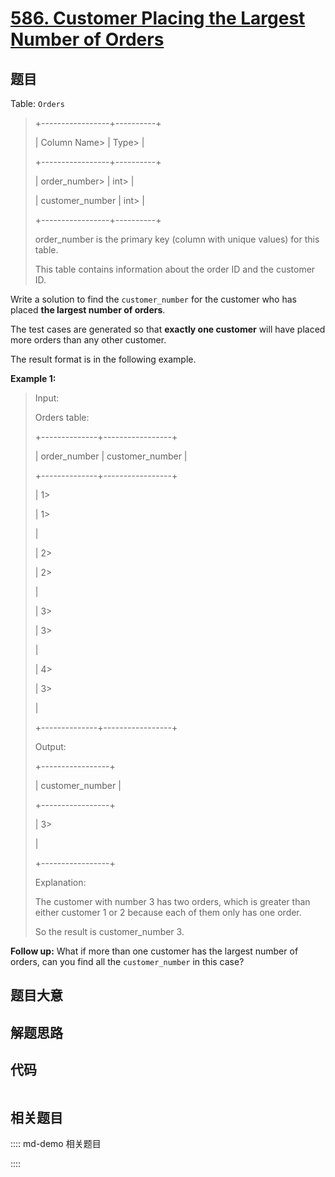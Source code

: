 # [586. Customer Placing the Largest Number of Orders](https://leetcode.com/problems/customer-placing-the-largest-number-of-orders)

## 题目

Table: `Orders`

> 
> 
> 
> 
> 
> +-----------------+----------+
> 
> | Column Name> 
>  | Type> 
>  |
> 
> +-----------------+----------+
> 
> | order_number> 
> | int> 
>   |
> 
> | customer_number | int> 
>   |
> 
> +-----------------+----------+
> 
> order_number is the primary key (column with unique values) for this table.
> 
> This table contains information about the order ID and the customer ID.
> 
> 



Write a solution to find the `customer_number` for the customer who has placed
**the largest number of orders**.

The test cases are generated so that **exactly one customer** will have placed
more orders than any other customer.

The result format is in the following example.



**Example 1:**

> Input: 
> 
> Orders table:
> 
> +--------------+-----------------+
> 
> | order_number | customer_number |
> 
> +--------------+-----------------+
> 
> | 1> 
> > 
> > 
> | 1> 
> > 
> > 
>    |
> 
> | 2> 
> > 
> > 
> | 2> 
> > 
> > 
>    |
> 
> | 3> 
> > 
> > 
> | 3> 
> > 
> > 
>    |
> 
> | 4> 
> > 
> > 
> | 3> 
> > 
> > 
>    |
> 
> +--------------+-----------------+
> 
> Output: 
> 
> +-----------------+
> 
> | customer_number |
> 
> +-----------------+
> 
> | 3> 
> > 
> > 
>    |
> 
> +-----------------+
> 
> Explanation: 
> 
> The customer with number 3 has two orders, which is greater than either customer 1 or 2 because each of them only has one order. 
> 
> So the result is customer_number 3.
> 
> 



**Follow up:** What if more than one customer has the largest number of
orders, can you find all the `customer_number` in this case?


## 题目大意

## 解题思路

## 代码

```javascript

```

## 相关题目

:::: md-demo 相关题目

::::
